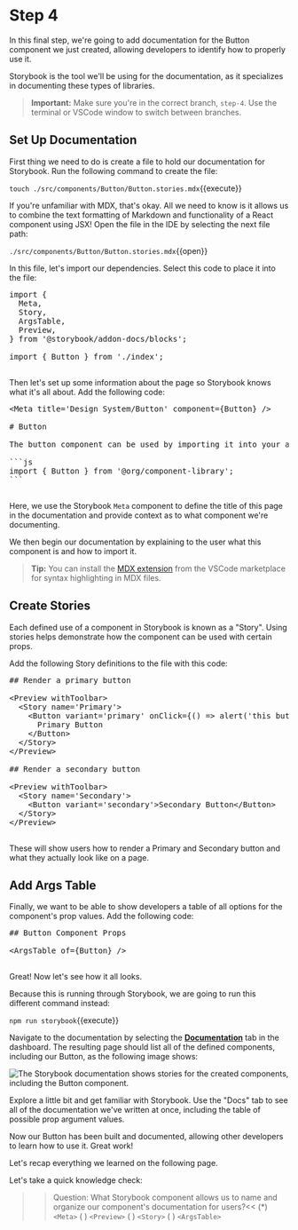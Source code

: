 # Step 4

In this final step, we're going to add documentation for the Button component we just created, allowing developers to identify how to properly use it.

Storybook is the tool we'll be using for the documentation, as it specializes in documenting these types of libraries.

> **Important:** Make sure you're in the correct branch, `step-4`. Use the terminal or VSCode window to switch between branches.

## Set Up Documentation

First thing we need to do is create a file to hold our documentation for Storybook. Run the following command to create the file:

`touch ./src/components/Button/Button.stories.mdx`{{execute}}

If you're unfamiliar with MDX, that's okay. All we need to know is it allows us to combine the text formatting of Markdown and functionality of a React component using JSX! Open the file in the IDE by selecting the next file path:

`./src/components/Button/Button.stories.mdx`{{open}}

In this file, let's import our dependencies. Select this code to place it into the file:

<pre class="file" data-filename="./src/components/Button/Button.stories.mdx" data-target="append">import {
  Meta,
  Story,
  ArgsTable,
  Preview,
} from &#x27;@storybook/addon-docs/blocks&#x27;;

import { Button } from &#x27;./index&#x27;;

</pre>

Then let's set up some information about the page so Storybook knows what it's all about. Add the following code:

<pre class="file" data-filename="./src/components/Button/Button.stories.mdx" data-target="append">&#x3C;Meta title=&#x27;Design System/Button&#x27; component={Button} /&#x3E;

# Button

The button component can be used by importing it into your app with the following code:

&#x60;&#x60;&#x60;js
import { Button } from &#x27;@org/component-library&#x27;;
&#x60;&#x60;&#x60;

</pre>

Here, we use the Storybook `Meta` component to define the title of this page in the documentation and provide context as to what component we're documenting.

We then begin our documentation by explaining to the user what this component is and how to import it.

> **Tip:** You can install the [MDX extension](https://marketplace.visualstudio.com/items?itemName=silvenon.mdx) from the VSCode marketplace for syntax highlighting in MDX files.

## Create Stories

Each defined use of a component in Storybook is known as a "Story". Using stories helps demonstrate how the component can be used with certain props.

Add the following Story definitions to the file with this code:

<pre class="file" data-filename="./src/components/Button/Button.stories.mdx" data-target="append">## Render a primary button

&#x3C;Preview withToolbar&#x3E;
  &#x3C;Story name=&#x27;Primary&#x27;&#x3E;
    &#x3C;Button variant=&#x27;primary&#x27; onClick={() =&#x3E; alert(&#x27;this button was clicked&#x27;)}&#x3E;
      Primary Button
    &#x3C;/Button&#x3E;
  &#x3C;/Story&#x3E;
&#x3C;/Preview&#x3E;

## Render a secondary button

&#x3C;Preview withToolbar&#x3E;
  &#x3C;Story name=&#x27;Secondary&#x27;&#x3E;
    &#x3C;Button variant=&#x27;secondary&#x27;&#x3E;Secondary Button&#x3C;/Button&#x3E;
  &#x3C;/Story&#x3E;
&#x3C;/Preview&#x3E;

</pre>

These will show users how to render a Primary and Secondary button and what they actually look like on a page.

## Add Args Table

Finally, we want to be able to show developers a table of all options for the component's prop values. Add the following code:

<pre class="file" data-filename="./src/components/Button/Button.stories.mdx" data-target="append">## Button Component Props

&#x3C;ArgsTable of={Button} /&#x3E;

</pre>

Great! Now let's see how it all looks.

Because this is running through Storybook, we are going to run this different command instead:

`npm run storybook`{{execute}}

Navigate to the documentation by selecting the [**Documentation**](https://[[HOST_SUBDOMAIN]]-6006-[[KATACODA_HOST]].environments.katacoda.com) tab in the dashboard. The resulting page should list all of the defined components, including our Button, as the following image shows:

![The Storybook documentation shows stories for the created components, including the Button component.](/ui-component-docs/step-04_1.png)

Explore a little bit and get familiar with Storybook. Use the "Docs" tab to see all of the documentation we've written at once, including the table of possible prop argument values.

Now our Button has been built and documented, allowing other developers to learn how to use it. Great work! 

Let's recap everything we learned on the following page.

Let's take a quick knowledge check:

>>Question: What Storybook component allows us to name and organize our component's documentation for users?<<
(*)  `<Meta>`
( )  `<Preview>`
( )  `<Story>`
( )  `<ArgsTable>`
